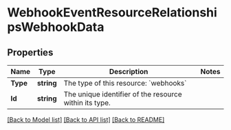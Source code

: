 # WebhookEventResourceRelationshipsWebhookData

## Properties

Name | Type | Description | Notes
------------ | ------------- | ------------- | -------------
**Type** | **string** | The type of this resource: &#x60;webhooks&#x60; | 
**Id** | **string** | The unique identifier of the resource within its type.  | 

[[Back to Model list]](../README.md#documentation-for-models) [[Back to API list]](../README.md#documentation-for-api-endpoints) [[Back to README]](../README.md)


